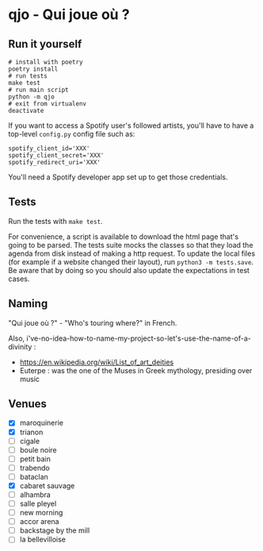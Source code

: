 # qjo - Qui joue où ?

## Run it yourself

```
# install with poetry
poetry install
# run tests
make test
# run main script
python -m qjo
# exit from virtualenv
deactivate
```

If you want to access a Spotify user's followed artists, you'll have to have a top-level `config.py` config file such as:
```
spotify_client_id='XXX'
spotify_client_secret='XXX'
spotify_redirect_uri='XXX'
```

You'll need a Spotify developer app set up to get those credentials.

## Tests

Run the tests with `make test`.

For convenience, a script is available to download the html page that's going to be parsed.
The tests suite mocks the classes so that they load the agenda from disk instead of making a http request.
To update the local files (for example if a website changed their layout), run `python3 -m tests.save`.
Be aware that by doing so you should also update the expectations in test cases.

## Naming

"Qui joue où ?" - "Who's touring where?" in French.

Also, i've-no-idea-how-to-name-my-project-so-let's-use-the-name-of-a-divinity :
* https://en.wikipedia.org/wiki/List_of_art_deities
* Euterpe : was the one of the Muses in Greek mythology, presiding over music

## Venues

* [x] maroquinerie
* [x] trianon
* [ ] cigale
* [ ] boule noire
* [ ] petit bain
* [ ] trabendo
* [ ] bataclan
* [x] cabaret sauvage
* [ ] alhambra
* [ ] salle pleyel
* [ ] new morning
* [ ] accor arena
* [ ] backstage by the mill
* [ ] la bellevilloise
